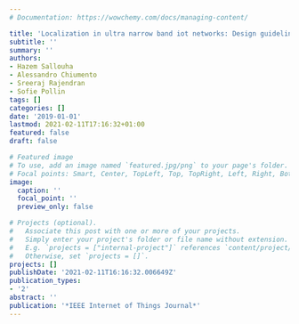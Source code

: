 ```yaml
---
# Documentation: https://wowchemy.com/docs/managing-content/

title: 'Localization in ultra narrow band iot networks: Design guidelines and tradeoffs'
subtitle: ''
summary: ''
authors:
- Hazem Sallouha
- Alessandro Chiumento
- Sreeraj Rajendran
- Sofie Pollin
tags: []
categories: []
date: '2019-01-01'
lastmod: 2021-02-11T17:16:32+01:00
featured: false
draft: false

# Featured image
# To use, add an image named `featured.jpg/png` to your page's folder.
# Focal points: Smart, Center, TopLeft, Top, TopRight, Left, Right, BottomLeft, Bottom, BottomRight.
image:
  caption: ''
  focal_point: ''
  preview_only: false

# Projects (optional).
#   Associate this post with one or more of your projects.
#   Simply enter your project's folder or file name without extension.
#   E.g. `projects = ["internal-project"]` references `content/project/deep-learning/index.md`.
#   Otherwise, set `projects = []`.
projects: []
publishDate: '2021-02-11T16:16:32.006649Z'
publication_types:
- '2'
abstract: ''
publication: '*IEEE Internet of Things Journal*'
---
```


